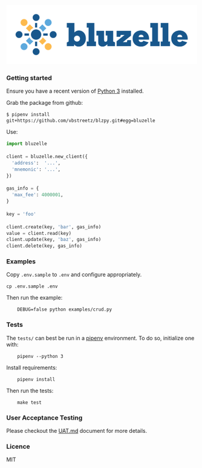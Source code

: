 ![](https://raw.githubusercontent.com/bluzelle/api/master/source/images/Bluzelle%20-%20Logo%20-%20Big%20-%20Colour.png)

### Getting started

Ensure you have a recent version of [Python 3](https://www.python.org/) installed.

Grab the package from github:

    $ pipenv install git+https://github.com/vbstreetz/blzpy.git#egg=bluzelle

Use:

```python
import bluzelle

client = bluzelle.new_client({
  'address':  '...',
  'mnemonic': '...',
})

gas_info = {
  'max_fee': 4000001,
}

key = 'foo'

client.create(key, 'bar', gas_info)
value = client.read(key)
client.update(key, 'baz', gas_info)
client.delete(key, gas_info)
```

### Examples

Copy `.env.sample` to `.env` and configure appropriately.

```
cp .env.sample .env
```

Then run the example:

```
    DEBUG=false python examples/crud.py
```

### Tests

The `tests/` can best be run in a [pipenv](https://github.com/pypa/pipenv) environment. To do so, initialize one with:

```
    pipenv --python 3
```

Install requirements:

```
    pipenv install
```

Then run the tests:

```
    make test
```

### User Acceptance Testing

Please checkout the [UAT.md](https://github.com/vbstreetz/blzpy/blob/master/Readme.md) document for more details.

### Licence

MIT
